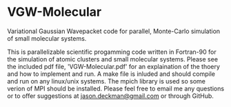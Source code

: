 # VGW-Molecular
Variational Gaussian Wavepacket code for parallel, Monte-Carlo simulation of small molecular systems.

This is parallelizable scientific progamming code written in Fortran-90 for the simulation of atomic clusters and small molecular systems. Please see the included pdf file, 'VGW-Molecular.pdf' for an explaination of the thoery and how to implement and run. A make file is inluded and should compile and run on any linux/unix systems. The mpich library is used so some verion of MPI should be installed. Please feel free to email me any questions or to offer suggestions at jason.deckman@gmail.com or through GitHub.
